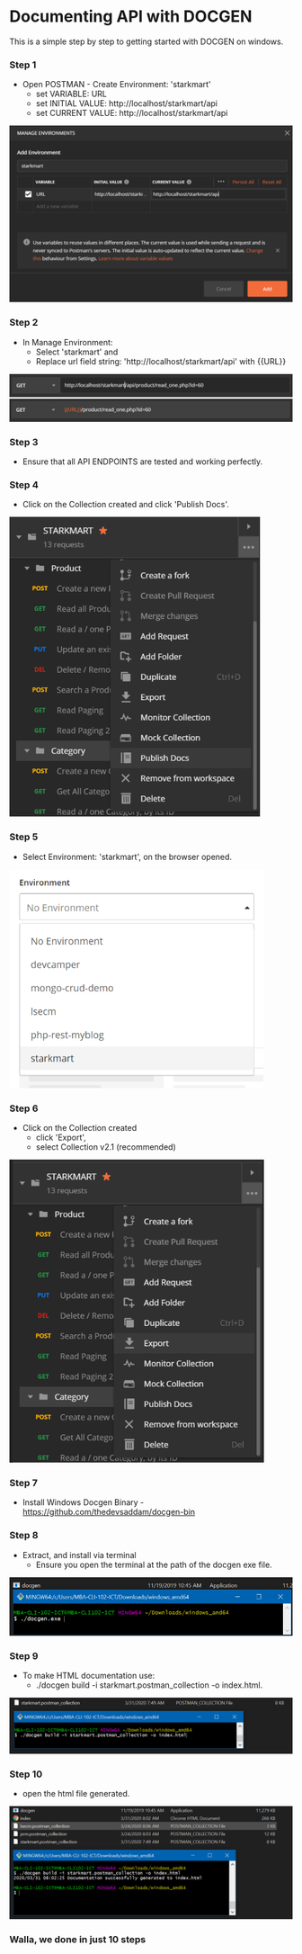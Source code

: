 # Documenting API with DOCGEN

This is a simple step by step to getting started with DOCGEN on windows.

### Step 1

- Open POSTMAN - Create Environment: 'starkmart'
  - set VARIABLE: URL
  - set INITIAL VALUE: http://localhost/starkmart/api
  - set CURRENT VALUE: http://localhost/starkmart/api

![Step 1](docgen-1.png)

### Step 2

- In Manage Environment:
  - Select 'starkmart' and
  - Replace url field string: 'http://localhost/starkmart/api' with {{URL}}

![Step 2.1](docgen-2.1.png)
![Step 2.2](docgen-2.2.png)

### Step 3

- Ensure that all API ENDPOINTS are tested and working perfectly.

### Step 4

- Click on the Collection created and click 'Publish Docs'.

![Step 4](docgen-4.png)

### Step 5

- Select Environment: 'starkmart', on the browser opened.

![Step 5](docgen-5.png)

### Step 6

- Click on the Collection created
    * click 'Export', 
    * select Collection v2.1 (recommended)

![Step 6](docgen-6.png)

### Step 7

- Install Windows Docgen Binary - https://github.com/thedevsaddam/docgen-bin

### Step 8

- Extract, and install via terminal 
    * Ensure you open the terminal at the path of the docgen exe file.

![Step 8](docgen-8.png)

### Step 9

- To make HTML documentation use: 
    * ./docgen build -i starkmart.postman_collection -o index.html.

![Step 9](docgen-9.png)

### Step 10

- open the html file generated.

![Step 10](docgen-10.png)

### Walla, we done in just 10 steps
